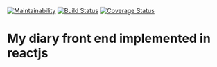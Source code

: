 [![Maintainability](https://api.codeclimate.com/v1/badges/db3bbc7fb27ebce9befc/maintainability)](https://codeclimate.com/github/zaabu/react-bootcamp-project/maintainability) [![Build Status](https://travis-ci.org/zaabu/react-bootcamp-project.svg?branch=develop)](https://travis-ci.org/zaabu/react-bootcamp-project)
[![Coverage Status](https://coveralls.io/repos/github/zaabu/react-bootcamp-project/badge.svg?branch=develop)](https://coveralls.io/github/zaabu/react-bootcamp-project?branch=develop)

# My diary front end implemented in reactjs